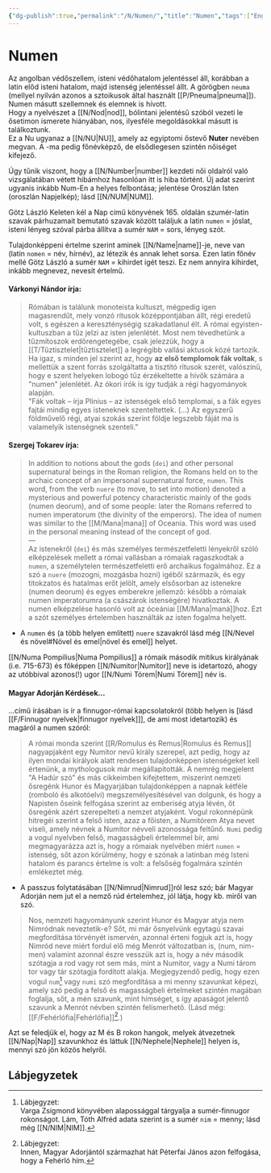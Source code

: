 ```yaml
---
{"dg-publish":true,"permalink":"/N/Numen/","title":"Numen","tags":["Englishtexttranslated"],"created":"2025-09-18T15:22","updated":"2025-09-18T15:23"}
---
```



# Numen

Az angolban védőszellem, isteni védőhatalom jelentéssel áll, korábban a latin előd isteni hatalom, majd istenség jelentéssel állt. A görögben `neuma` (mellyel nyilván azonos a sztoikusok által használt [[P/Pneuma\|pneuma]]). Numen másutt szellemnek és elemnek is hívott.  
Hogy a nyelvészet a [[N/Nod\|nod]], bólintani jelentésű szóból vezeti le ősetimon ismerete hiányában, nos, ilyesféle megoldásokkal másutt is találkoztunk.  
Ez a Nu ugyanaz a [[N/NU\|NU]], amely az egyiptomi őstevő **Nuter** nevében megvan. A -ma pedig főnévképző, de elsődlegesen szintén nőiséget kifejező.  


Úgy tűnik viszont, hogy a [[N/Number\|number]] kezdeti női oldalról való vizsgálatában vétett hibámhoz hasonlóan itt is hiba történt. Új adat szerint ugyanis inkább Num-En a helyes felbontása; jelentése Oroszlán Isten (oroszlán Napjelkép); lásd [[N/NUM\|NUM]].  

Götz László Keleten kél a Nap című könyvének 165. oldalán szumér-latin szavak párhuzamait bemutató szavak között találjuk a latin `numen` = jóslat, isteni lényeg szóval párba állítva a sumér `NAM` = sors, lényeg szót.  

Tulajdonképpeni értelme szerint aminek [[N/Name\|name]]-je, neve van (latin `nomen` = név, hírnév), az létezik és annak lehet sorsa. Ezen latin főnév mellé Götz László a sumér `NAM` = kihirdet igét teszi. Ez nem annyira kihirdet, inkább megnevez, nevesít értelmű.

#### Várkonyi Nándor írja:

> Rómában is találunk monoteista kultuszt, mégpedig igen magasrendűt, mely vonzó rítusok középpontjában állt, régi eredetű volt, s egészen a kereszténységig szakadatlanul élt. A római egyisten-kultuszban a tűz jelzi az isten jelenlétét. Most nem tévedhetünk a tűzmítoszok erdőrengetegébe, csak jelezzük, hogy a [[T/Tűztisztelet\|tűztisztelet]] a legrégibb vallási aktusok közé tartozik. Ha igaz, s minden jel szerint az, hogy **az első templomok fák voltak**, s mellettük a szent forrás szolgáltatta a tisztító rítusok szerét, valószínű, hogy e szent helyeken lobogó tűz érzékeltette a hívők számára a "numen" jelenlétét. Az ókori írók is így tudják a régi hagyományok alapján.  
> "Fák voltak – írja Plinius – az istenségek első templomai, s a fák egyes fajtái mindig egyes isteneknek szenteltettek. (...) Az egyszerű földművelő régi, atyai szokás szerint földje legszebb fáját ma is valamelyik istenségnek szenteli."  

#### Szergej Tokarev írja:  

> In addition to notions about the gods (`dei`) and other personal supernatural beings in the Roman religion, the Romans held on to the archaic concept of an impersonal supernatural force, `numen`. This word, from the verb `nuere` (to move, to set into motion) denoted a mysterious and powerful potency characteristic mainly of the gods (numen deorum), and of some people: later the Romans referred to numen imperatorum (the divinity of the emperors). The idea of numen was similar to the [[M/Mana\|mana]] of Oceania. This word was used in the personal meaning instead of the concept of god.  
> —  
> Az istenekről (`dei`) és más személyes természetfeletti lényekről szóló elképzelések mellett a római vallásban a rómaiak ragaszkodtak a `numen`, a személytelen természetfeletti erő archaikus fogalmához. Ez a szó a `nuere` (mozogni, mozgásba hozni) igéből származik, és egy titokzatos és hatalmas erőt jelölt, amely elsősorban az istenekre (numen deorum) és egyes emberekre jellemző: később a rómaiak numen imperatorumra (a császárok istenségére) hivatkoztak. A numen elképzelése hasonló volt az óceániai [[M/Mana\|maná]]hoz. Ezt a szót személyes értelemben használták az isten fogalma helyett.  
- A `numen` és (a több helyen említett) `nuere` szavakról lásd még [[N/Nevel és növel#Növel és emel\|növel és emel]] helyet.

[[N/Numa Pompilius\|Numa Pompilius]] a rómaik második mitikus királyának (i.e. 715-673) és főképpen [[N/Numitor\|Numitor]] neve is idetartozó, ahogy az utóbbival azonos(!) ugor [[N/Numi Tórem\|Numi Tórem]] név is.  

#### Magyar Adorján Kérdések...

...című írásában is ír a finnugor-római kapcsolatokról (több helyen is \[lásd [[F/Finnugor nyelvek\|finnugor nyelvek]]\], de ami most idetartozik) és magáról a numen szóról:  
> A római monda szerint [[R/Romulus és Remus\|Romulus és Remus]] nagyapjaként egy Numitor nevű király szerepel, azt pedig, hogy az ilyen mondai királyok alatt rendesen tulajdonképpen istenségeket kell értenünk, a mythologusok már megállapították. A nemrég megjelent "A Hadúr szó" és más cikkeimben kifejtettem, miszerint nemzeti ősregénk Hunor és Magyarjában tulajdonképpen a napnak kétféle (romboló és alkotóelvi) megszemélyesítésével van dolgunk, és hogy a Napisten őseink felfogása szerint az emberiség atyja lévén, őt ősregénk azért szerepelteti a nemzet atyjaként. Vogul rokonnépünk hitregéi szerint a felső isten, azaz a főisten, a Numitórem Atya nevet viseli, amely névnek a Numitor névveli azonossága feltűnő. `Numi` pedig a vogul nyelvben felső, magasságbeli értelemmel bír, ami megmagyarázza azt is, hogy a rómaiak nyelvében miért `numen` = istenség, sőt azon körülmény, hogy e szónak a latinban még Isteni hatalom és parancs értelme is volt: a felsőség fogalmára szintén emlékeztet még.  
- A passzus folytatásában [[N/Nimrud\|Nimrud]]ról lesz szó; bár Magyar Adorján nem jut el a nemző rúd értelemhez, jól látja, hogy kb. miről van szó.

> Nos, nemzeti hagyományunk szerint Hunor és Magyar atyja nem Nimródnak neveztetik-e? Sőt, mi már ősnyelvünk egytagú szavai megfordítása törvényét ismervén, azonnal érteni fogjuk azt is, hogy Nimród neve miért fordul elő még Menrót változatban is, (num, nim-men) valamint azonnal észre vesszük azt is, hogy a név második szótagja a rod vagy rot sem más, mint a Numitor, vagy a Numi tárom tor vagy tár szótagja fordított alakja. Megjegyzendő pedig, hogy ezen vogul `num`[^1] vagy `numi` szó megfordítása a mi menny szavunkat képezi, amely szó pedig a felső és magasságbeli értelmeket szintén magában foglalja, sőt, a mén szavunk, mint hímséget, s így apaságot jelentő szavunk a Menrót névben szintén felismerhető. (Lásd még: [[F/Fehérlófia\|Fehérlófia]][^2].)  

Azt se feledjük el, hogy az M és B rokon hangok, melyek átvezetnek [[N/Nap\|Nap]] szavunkhoz és láttuk [[N/Nephele\|Nephele]] helyen is, mennyi szó jön közös helyről.  

## Lábjegyzetek

[^1]: Lábjegyzet:  
Varga Zsigmond könyvében alapossággal tárgyalja a sumér-finnugor rokonságot. Lám, Tóth Alfréd adata szerint is a sumér `nim` = menny; lásd még [[N/NIM\|NIM]].  

[^2]: Lábjegyzet:  
Innen, Magyar Adorjántól származhat hát Péterfai János azon felfogása, hogy a Fehérló hím.  